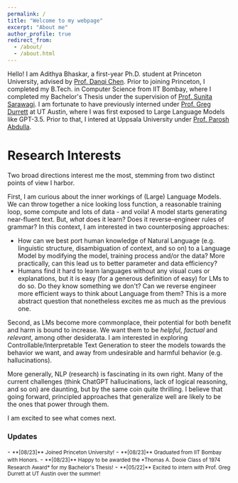 ```yaml
---
permalink: /
title: "Welcome to my webpage"
excerpt: "About me"
author_profile: true
redirect_from: 
  - /about/
  - /about.html
---
```


Hello! I am Adithya Bhaskar, a first-year Ph.D. student at Princeton University, advised by [Prof. Danqi Chen](https://www.cs.princeton.edu/~danqic/). Prior to joining Princeton, I completed my B.Tech. in Computer Science from IIT Bombay, where I completed my Bachelor's Thesis under the supervision of [Prof. Sunita Sarawagi](https://www.cse.iitb.ac.in/~sunita/). I am fortunate to have previously interned under [Prof. Greg Durrett](https://www.cs.utexas.edu/~gdurrett/) at UT Austin, where I was first exposed to Large Language Models like GPT-3.5. Prior to that, I intered at Uppsala University under [Prof. Parosh Abdulla](https://user.it.uu.se/~parosh/).  

Research Interests
======
Two broad directions interest me the most, stemming from two distinct points of view I harbor.

First, I am curious about the inner workings of (Large) Language Models. We can throw together a nice looking loss function, a reasonable training loop, some compute and lots of data - and voila! A model starts generating near-fluent text. But, *what* does it learn? Does it reverse-engineer rules of grammar? In this context, I am interested in two counterposing approaches:
- How can we best port human knowledge of Natural Language (e.g. linguistic structure, disambiguation of context, and so on) to a Language Model by modifying the model, training process and/or the data? More practically, can this lead us to better parameter and data efficiency?
- Humans find it hard to learn languages without any visual cues or explanations, but it is easy (for a generous definition of easy) for LMs to do so. Do they know something we don't? Can we reverse engineer more efficient ways to think about Language from them? This is a more abstract question that nonetheless excites me as much as the previous one.

Second, as LMs become more commonplace, their potential for both benefit and harm is bound to increase. We want them to be *helpful*, *factual* and *relevant*, among other desiderata. I am interested in exploring Controllable/Interpretable Text Generation to steer the models towards the behavior we want, and away from undesirable and harmful behavior (e.g. hallucinations).

More generally, NLP (research) is fascinating in its own right. Many of the current challenges (think ChatGPT hallucinations, lack of logical reasoning, and so on) are daunting, but by the same coin quite thrilling. I believe that going forward, principled approaches that generalize well are likely to be the ones that power through them.

I am excited to see what comes next.

<h3> Updates </h3>
- <small> **[08/23]** Joined Princeton University!</small>
- <small> **[08/23]** Graduated from IIT Bombay with Honors.</small>
- <small> **[08/23]** Happy to be awarded the *Thomas A. Dooie Class of 1974 Research Award* for my Bachelor's Thesis!</small>
- <small> **[05/22]** Excited to intern with Prof. Greg Durrett at UT Austin over the summer!</small>
